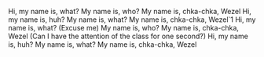 Hi, my name is, what? My name is, who?
My name is, chka-chka, Wezel
Hi, my name is, huh? My name is, what?
My name is, chka-chka, Wezel`1
Hi, my name is, what? (Excuse me) My name is, who?
My name is, chka-chka, Wezel
(Can I have the attention of the class for one second?)
Hi, my name is, huh? My name is, what?
My name is, chka-chka, Wezel
